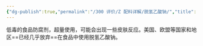 ```yaml
---
{"dg-publish":true,"permalink":"/300 评价/Z 配料详解/脱氢乙酸钠/","title":"脱氢乙酸钠","created":"2024-01-25T18:45:04.000+08:00","updated":"2024-01-25T18:45:04.000+08:00"}
---
```



低毒的食品防腐剂，超量使用，可能会出现一些皮肤反应。美国、欧盟等国家和地区==已经几乎放弃==在食品中使用脱氢乙酸钠。